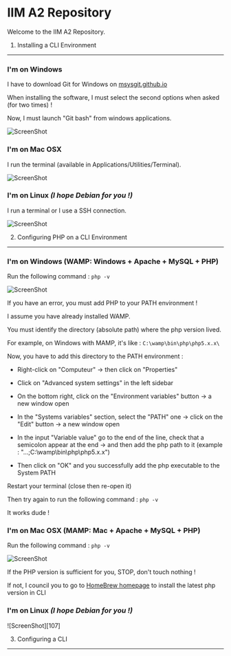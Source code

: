IIM A2 Repository
=================

Welcome to the IIM A2 Repository.

1) Installing a CLI Environment
-------------------------------

### I'm on Windows

I have to download Git for Windows on [msysgit.github.io][1]

When installing the software, I must select the second options when asked (for two times) !

Now, I must launch "Git bash" from windows applications.

![ScreenShot][101]

### I'm on Mac OSX

I run the terminal (available in Applications/Utilities/Terminal).

![ScreenShot][102]

### I'm on Linux *(I hope Debian for you !)*

I run a terminal or I use a SSH connection.

![ScreenShot][103]

2) Configuring PHP on a CLI Environment
---------------------------------------

### I'm on Windows (WAMP: Windows + Apache + MySQL + PHP)

Run the following command : `php -v`

![ScreenShot][104]

If you have an error, you must add PHP to your PATH environment !

I assume you have already installed WAMP.

You must identify the directory (absolute path) where the php version lived.

For example, on Windows with MAMP, it's like : `C:\wamp\bin\php\php5.x.x\`

Now, you have to add this directory to the PATH environment :

- Right-click on "Computeur" -> then click on "Properties"

- Click on "Advanced system settings" in the left sidebar

- On the bottom right, click on the "Environment variables" button -> a new window open

- In the "Systems variables" section, select the "PATH" one -> click on the "Edit" button -> a new window open

- In the input "Variable value" go to the end of the line, check that a semicolon appear at the end -> and then add the php path to it (example : "...;C:\wamp\bin\php\php5.x.x\")

- Then click on "OK" and you successfully add the php executable to the System PATH

Restart your terminal (close then re-open it)

Then try again to run the following command : `php -v`

It works dude !

### I'm on Mac OSX (MAMP: Mac + Apache + MySQL + PHP)

Run the following command : `php -v`

![ScreenShot][105]

If the PHP version is sufficient for you, STOP, don't touch nothing !

If not, I council you to go to [HomeBrew homepage][2] to install the latest php version in CLI

### I'm on Linux *(I hope Debian for you !)*

![ScreenShot][107]

3) Configuring a CLI
--------------------



[1]:  http://msysgit.github.io/
[2]:  http://brew.sh/

[101]: https://raw.github.com/Irvyne/IIM_A2/master/Resources/img/terminal-windows.png
[102]: https://raw.github.com/Irvyne/IIM_A2/master/Resources/img/terminal-mac.png
[103]: https://raw.github.com/Irvyne/IIM_A2/master/Resources/img/terminal-linux.png
[104]: https://raw.github.com/Irvyne/IIM_A2/master/Resources/img/terminal-windows-php.png
[105]: https://raw.github.com/Irvyne/IIM_A2/master/Resources/img/terminal-mac-php.png
[106]: https://raw.github.com/Irvyne/IIM_A2/master/Resources/img/terminal-linux-php.png